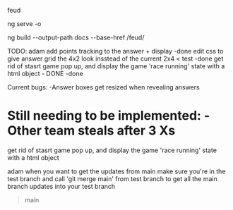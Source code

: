 feud

ng serve -o

ng build --output-path docs --base-href /feud/

TODO: adam
add points tracking to the answer + display
-done
edit css to give answer grid the 4x2 look insstead of the current 2x4
< test
-done
get rid of stasrt game pop up, and display the game 'race running' state with a html object - DONE
-done

Current bugs:
-Answer boxes get resized when revealing answers

Still needing to be implemented:
-Other team steals after 3 Xs
=======
get rid of stasrt game pop up, and display the game 'race running' state with a html object


adam when you want to get the updates from main
make sure you're in the test branch and call
'git merge main' 
from test branch to get all the main branch updates into your test branch
> main
